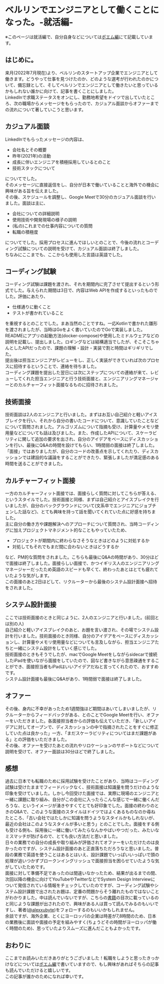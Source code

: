 # ベルリンでエンジニアとして働くことになった。-就活編-

※このページは就活編で、自分自身などについては[ポエム編](https://note.com/takoyaki_tkay/n/n106356b55e09)にて記載しています。

## はじめに。
来月(2022年7月現在)より、ベルリンのスタートアップ企業でエンジニアとして働きます。どうやって仕事を見つけたのか、どのような選考が行われたのかについて、備忘録として、そしてベルリンでエンジニアとして働きたいと思っているかもしれない誰かに向けて、記事を書くことにしました。  
LinkedInで求職ステータスをオンにし、勤務地希望をドイツで出していたところ、次の職場からメッセージをもらったので、カジュアル面談からオファーまでの流れについて著していこうと思います。

## カジュアル面談
LinkedInでもらったメッセージの内容は、

- 会社名とその概要
- 昨年(2021年)の活動
- 成長に伴いエンジニアを積極採用しているとのこと
- 技術スタックについて

についてでした。  
そのメッセージに直接返信をし、自分が日本で働いていることと海外での機会に興味がある旨を伝えました。  
その後、スケジュールを調整し、Google Meetで30分のカジュアル面談を行いました。面談は主に、

- 会社についての詳細説明
- 使用技術や開発現場の様子の説明
- (私の)これまでの仕事内容についての質問
- 転職の積極度

についてでした。採用プロセスに進んでほしいとのことで、今後の流れとコーディング試験についての説明を受けて、カジュアル面談は終了しました。  
ちなみにここまでも、ここからも使用した言語は英語でした。

## コーディング試験
コーディング試験は課題を渡され、それを期間内に完了させて提出するという形式でした。与えられた期間は3日で、内容はWeb APIを作成するといったものでした。評価にあたり、

- 仕様通りに動くこと
- テストが書かれていること

を重視するとのことでした。まあ当然のことですね。一応Kotlinで書かれた雛形を渡されましたが、当時はGoをよく書いていたのでGoで実装しました。READMEにアプリの起動方法(docker-compose)や使用したミドルウェアなどの説明を記載し、提出しました。ロギングなどは結構適当でしたが、そこそこちゃんとしたAPIだったので、課題の理解・設計・実装で割と時間はギリギリでした。  
提出後は担当エンジニアがレビューをし、正しく実装ができていれば次のプロセスに招待するということで、連絡を待ちました。  
コーディング課題を提出した翌日には次にステップについての連絡が来て、レビューしてくれた担当エンジニアと行う技術面接と、エンジニアリングマネージャーとのカルチャーフィット面接なるものに招待されました。

## 技術面接
技術面談は2人のエンジニアと行いました。まずはお互い自己紹介と軽いアイスブレイクを行い、それから自分の書いたコードについて、意識していたことなどについて質問されました。アルゴリズムについて指摘も受け、計算量やメモリ使用量などについても話は及びました。また、作成したAPIについて、スケーラビリティに関して追加の要求を出され、自分のアイデアをベースにディスカッションを行い、最後にQ&Aの時間を設けてもらい、1時間弱の面接は終了しました。   
「面接」ではありましたが、自分のコードの改善点を示してくれたり、ディスカッションでは建設的な議論をすることができたり、緊張しましたが満足感のある時間を送ることができました。

## カルチャーフィット面接
一方のカルチャーフィット面接では、面接らしく質問に対してこちらが答える、というスタイルでした。技術面接と同様、まずは自己紹介とアイスブレイクを行いましたが、自分のバックグラウンドについて(文系卒でエンジニアにジョブチェンした話など)、とても興味を持って話を聞いてくれていた点に好感を持ちました。  
主に自分の働き方や課題解決へのアプローチについて質問され、当時コーディングに加えプロジェクトマネジメント的なこともやっていたため、

- プロジェクトが期間内に終わらなさそうなときはどのように対処するか
- 対処してもそれでもまだ間に合わないときはどうするか

など、PM的な質問をされました。こちらも最後にQ&Aの時間があり、30分ほどで面接は終了しました。面接らしい面接で、かつイギリス人のエンジニアリングマネージャーだったため英語のスピードも早くて、終わったあとはとても疲れていたような気がします。  
この面接のあと2日ほどして、リクルーターから最後のシステム設計面接へ招待をされました。

## システム設計面接
ここでは技術面接のときと同じように、2人のエンジニアと行いました。(前回とは別の人)  
自己紹介と軽いアイスブレイクのあと、お題を言い渡され、その場でシステム設計を行いました。技術面接のとき同様、自分のアイデアをベースにディスカッションし、計算量やメモリ使用量などについても言及しながら、担当エンジニアたちと一緒にシステム設計をしていく感じでした。  
技術面接のときもそうでしたが、macでGoogle Meetをしながらsidecarで接続したiPadを使いながら面接をしていたので、図など書きながら意思疎通をすることができ、面接担当者もiPadはいいアイデアだねと言ってくれたので、おすすめです。  
システム設計面接も最後にQ&Aがあり、1時間弱で面接は終了しました。

## オファー
その後、身内に不幸があったため1週間強ほど期間はあいてしまいましたが、リクルーターからフィードバックがある、とのことでGoogle Meetを行い、オファーをいただきました。各面接担当者からの評価も伝えていただき、「新しいアイデアに対してオープンで、ディスカッションの中で指摘されたことをすぐに修正していた点は良かった」一方、「まだスケーラビリティについてはまだ課題がある」との評価をいただきました。  
その後、オファーを受けたあとの流れやリロケーションのサポートなどについて説明を受けて、オファー面談は30分ほどで終了しました。

## 感想
過去に日本でも転職のために採用試験を受けたことがあり、当時はコーディング試験は受けたままでフィードバックなく、技術面接は知識量を問うだけのような印象を受けていました。しかし今回受けた面接では、実際に現場のエンジニアと一緒に課題に取り組み、自分がこの会社に入ったらこんな感じで一緒に働くんだろうな、というイメージが湧きやすくてとても好印象でした。面接の終わりのときのQ&Aで、このような面接のスタイルはドイツではよくあるものなのか尋ねたところ、「古い会社ではたしかに知識を問うようなスタイルかもしれないが、最近の会社はこのようなスタイルが多いと思う」とのことでした。面接をする側も受ける側も、採用後に一緒に働いてみたらなんかやばいやつだった、みたいなミスマッチが防げるので、とても良い方法だと思いました。  
日々の業務での自分の成長や取り組みが評価されてオファーをいただけたのは良かったのですが、システム設計面接のあと正直落ちただろうなと思いました。普段の業務で英語を使うことはあるとはいえ、設計課題でいっぱいいっぱいで頭の処理が追いつかずブロークンイングリッシュで面接担当を困らせていたような気がしていたためです。  
面接に対して準備不足であったのは間違いなかったため、結果が出るまでの間、次回以降の機会に向けてYouTubeやTwitterなどでSystem Design Interviewについて発信されている情報をチェックしていたのですが、コーディング試験やシステム設計課題で出されたお題は、定番の問題からそう離れたものではないことがわかりました。中は読んでいないですが、こちらの[書籍](https://www.amazon.co.jp/dp/B08B3FWYBX)の目次に載っているのと同じような課題が出されたので、興味がある人は買って読んでみるのもいいですし、著者([@alexxubyte](https://twitter.com/alexxubyte))をフォローするのもいいかもしれません。  
余談ですが、海外企業、とくにヨーロッパの企業は時差が7,8時間のため、日本の業務後に面談や面接の予定を組みやすく(ちょうどその時間がヨーロッパが働く時間のため)、思っていたよりスムーズに進んだこともよかったです。

## おわりに
ここまでお読みいただきありがとうございました！転職をしようと思ったきっかけなどについては[ポエム編](https://note.com/takoyaki_tkay/n/n106356b55e09)で書いていますので、もし興味があればそちらの記事も読んでいただけると嬉しいです。  
この記事が誰かのためになれば幸いです。